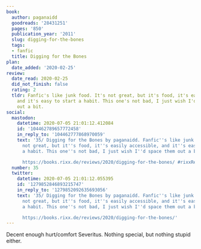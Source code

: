 ```yaml
---
book:
  author: paganaidd
  goodreads: '28431251'
  pages: '850'
  publication_year: '2011'
  slug: digging-for-the-bones
  tags:
  - fanfic
  title: Digging for the Bones
plan:
  date_added: '2020-02-25'
review:
  date_read: 2020-02-25
  did_not_finish: false
  rating: 2
  tldr: Fanfic's like junk food. It's not great, but it's food, it's easily accessible,
    and it's easy to start a habit. This one's not bad, I just wish I'd space them
    out a bit.
social:
  mastodon:
    datetime: 2020-07-05 21:01:12.412084
    id: '104462789657772458'
    in_reply_to: '104462777868970059'
    text: '35/ Digging for the Bones by paganaidd. Fanfic''s like junk food. It''s
      not great, but it''s food, it''s easily accessible, and it''s easy to start
      a habit. This one''s not bad, I just wish I''d space them out a bit.

      https://books.rixx.de/reviews/2020/digging-for-the-bones/ #rixxReads'
  number: 35
  twitter:
    datetime: 2020-07-05 21:01:12.055395
    id: '1279852846893215747'
    in_reply_to: '1279852092635693056'
    text: '35/ Digging for the Bones by paganaidd. Fanfic''s like junk food. It''s
      not great, but it''s food, it''s easily accessible, and it''s easy to start
      a habit. This one''s not bad, I just wish I''d space them out a bit.

      https://books.rixx.de/reviews/2020/digging-for-the-bones/'
---
```


Decent enough hurt/comfort Severitus. Nothing special, but nothing stupid either.
